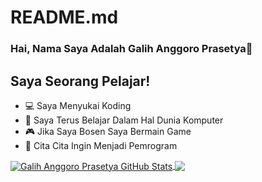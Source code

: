 # README.md

### Hai, Nama Saya Adalah Galih Anggoro Prasetya👋

## Saya Seorang Pelajar!
- 💻  Saya Menyukai Koding
- 🌱  Saya Terus Belajar Dalam Hal Dunia Komputer
- 🎮  Jika Saya Bosen Saya Bermain Game
- 🏅  Cita Cita Ingin Menjadi Pemrogram

<a href="http://shells.systems">
  <img align="center" src="https://github-readme-stats.vercel.app/api?username=galihap76&show_icons=true&line_height=100&count_private=true&theme=dark" alt="Galih Anggoro Prasetya GitHub Stats" />
</a>
<a href="https://shells.systems">
  <img align="center" src="https://github-readme-stats.vercel.app/api/top-langs/?username=galihap76&&hide=cmake&langs_count=4&line_height=35&theme=dark" />
</a>
